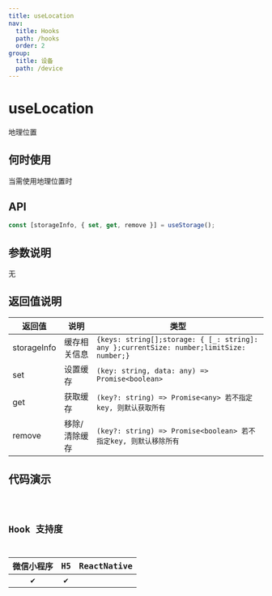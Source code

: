 ```yaml
---
title: useLocation
nav:
  title: Hooks
  path: /hooks
  order: 2
group:
  title: 设备
  path: /device
---
```


# useLocation

地理位置

## 何时使用

当需使用地理位置时

## API

```jsx | pure
const [storageInfo, { set, get, remove }] = useStorage();
```

## 参数说明

无

## 返回值说明

| 返回值      | 说明          | 类型                                                                                    |
| ----------- | ------------- | --------------------------------------------------------------------------------------- |
| storageInfo | 缓存相关信息  | `{keys: string[];storage: { [_: string]: any };currentSize: number;limitSize: number;}` |
| set         | 设置缓存      | `(key: string, data: any) => Promise<boolean>`                                          |
| get         | 获取缓存      | `(key?: string) => Promise<any> 若不指定key, 则默认获取所有`                            |
| remove      | 移除/清除缓存 | `(key?: string) => Promise<boolean> 若不指定key, 则默认移除所有`                        |

## 代码演示

<code src="@pages/useLocation" />

## Hook 支持度

| 微信小程序 | H5  | ReactNative |
| :--------: | :-: | :---------: |
|     ✔️     | ✔️  |             |
